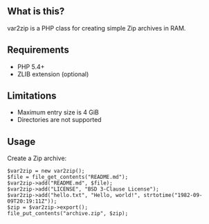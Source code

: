 ## What is this?

var2zip is a PHP class for creating simple Zip archives in RAM.

## Requirements

* PHP 5.4+
* ZLIB extension (optional)

## Limitations

* Maximum entry size is 4 GiB
* Directories are not supported

## Usage

Create a Zip archive:

    $var2zip = new var2zip();
    $file = file_get_contents("README.md");
    $var2zip->add("README.md", $file);
    $var2zip->add("LICENSE", "BSD 3-Clause License");
    $var2zip->add("hello.txt", "Hello, world!", strtotime("1982-09-09T20:19:11Z"));
    $zip = $var2zip->export();
    file_put_contents("archive.zip", $zip);
